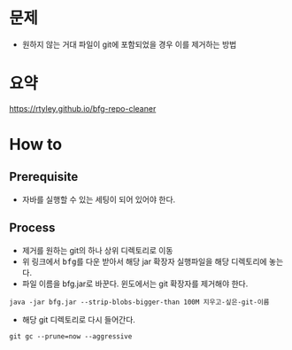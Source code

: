 # 문제 

- 원하지 않는 거대 파일이 git에 포함되었을 경우 이를 제거하는 방법 

# 요약 

https://rtyley.github.io/bfg-repo-cleaner 

# How to 

## Prerequisite 
- 자바를 실행할 수 있는 세팅이 되어 있어야 한다. 

## Process 
- 제거를 원하는 git의 하나 상위 디렉토리로 이동 
- 위 링크에서 <kbd>bfg</kbd>를 다운 받아서 해당 jar 확장자 실행파일을 해당 디렉토리에 놓는다. 
- 파일 이름을 bfg.jar로 바꾼다. 윈도에서는 git 확장자를 제거해야 한다. 

```
java -jar bfg.jar --strip-blobs-bigger-than 100M 지우고-싶은-git-이름 
```

- 해당 git 디렉토리로 다시 들어간다. 

```
git gc --prune=now --aggressive
```


<!--stackedit_data:
eyJoaXN0b3J5IjpbLTEzMTkwNjc4NjFdfQ==
-->